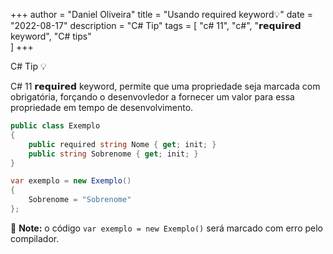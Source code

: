 +++
author = "Daniel Oliveira"
title = "Usando required keyword💡"
date = "2022-08-17"
description = "C# Tip"
tags = [
    "c# 11",
    "c#",
    "𝗿𝗲𝗾𝘂𝗶𝗿𝗲𝗱 keyword",
    "C# tips"   
]
+++

C# Tip 💡

C# 11 𝗿𝗲𝗾𝘂𝗶𝗿𝗲𝗱 keyword, permite que uma propriedade seja marcada com obrigatória, forçando o desenvovledor a fornecer um valor para essa propriedade em tempo de desenvolvimento.

```csharp
public class Exemplo
{
    public required string Nome { get; init; }
    public string Sobrenome { get; init; }
}

var exemplo = new Exemplo()
{
    Sobrenome = "Sobrenome"
};
```

:memo: **Note:** o código `var exemplo = new Exemplo()` será marcado com erro pelo compilador.